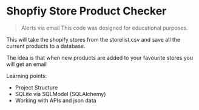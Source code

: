 # Shopfiy Store Product Checker

> Alerts via email
>This code was designed for educational purposes.

This will take the shopify stores from the storelist.csv and save all the current products to a database.

The idea is that when new products are added to your favourite stores you will get an email

Learning points:

* Project Structure
* SQLite via SQLModel (SQLAlchemy)
* Working with APIs and json data
